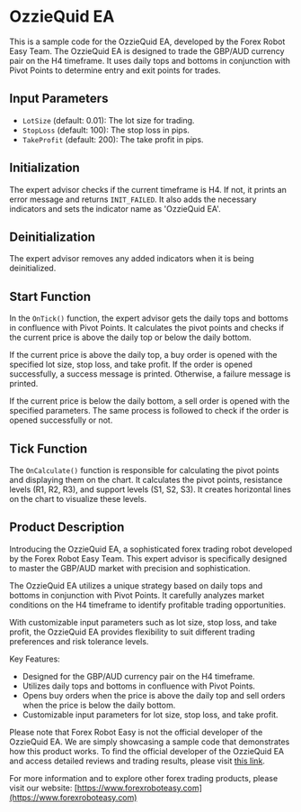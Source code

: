 # OzzieQuid EA

This is a sample code for the OzzieQuid EA, developed by the Forex Robot Easy Team. The OzzieQuid EA is designed to trade the GBP/AUD currency pair on the H4 timeframe. It uses daily tops and bottoms in conjunction with Pivot Points to determine entry and exit points for trades.

## Input Parameters

- `LotSize` (default: 0.01): The lot size for trading.
- `StopLoss` (default: 100): The stop loss in pips.
- `TakeProfit` (default: 200): The take profit in pips.

## Initialization

The expert advisor checks if the current timeframe is H4. If not, it prints an error message and returns `INIT_FAILED`. It also adds the necessary indicators and sets the indicator name as 'OzzieQuid EA'.

## Deinitialization

The expert advisor removes any added indicators when it is being deinitialized.

## Start Function

In the `OnTick()` function, the expert advisor gets the daily tops and bottoms in confluence with Pivot Points. It calculates the pivot points and checks if the current price is above the daily top or below the daily bottom.

If the current price is above the daily top, a buy order is opened with the specified lot size, stop loss, and take profit. If the order is opened successfully, a success message is printed. Otherwise, a failure message is printed.

If the current price is below the daily bottom, a sell order is opened with the specified parameters. The same process is followed to check if the order is opened successfully or not.

## Tick Function

The `OnCalculate()` function is responsible for calculating the pivot points and displaying them on the chart. It calculates the pivot points, resistance levels (R1, R2, R3), and support levels (S1, S2, S3). It creates horizontal lines on the chart to visualize these levels.

## Product Description

Introducing the OzzieQuid EA, a sophisticated forex trading robot developed by the Forex Robot Easy Team. This expert advisor is specifically designed to master the GBP/AUD market with precision and sophistication.

The OzzieQuid EA utilizes a unique strategy based on daily tops and bottoms in conjunction with Pivot Points. It carefully analyzes market conditions on the H4 timeframe to identify profitable trading opportunities.

With customizable input parameters such as lot size, stop loss, and take profit, the OzzieQuid EA provides flexibility to suit different trading preferences and risk tolerance levels.

Key Features:
- Designed for the GBP/AUD currency pair on the H4 timeframe.
- Utilizes daily tops and bottoms in confluence with Pivot Points.
- Opens buy orders when the price is above the daily top and sell orders when the price is below the daily bottom.
- Customizable input parameters for lot size, stop loss, and take profit.

Please note that Forex Robot Easy is not the official developer of the OzzieQuid EA. We are simply showcasing a sample code that demonstrates how this product works. To find the official developer of the OzzieQuid EA and access detailed reviews and trading results, please visit [this link](https://forexroboteasy.com/forex-robot-review/ozziequid-ea-review-mastering-gbpaud-market-with-sophistication/).

For more information and to explore other forex trading products, please visit our website: [https://www.forexroboteasy.com](https://www.forexroboteasy.com)
